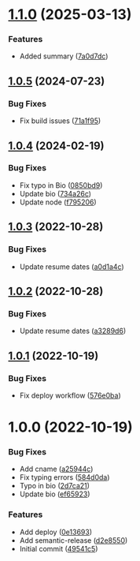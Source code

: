 # [1.1.0](https://github.com/nikorablin/nikorablin.github.io/compare/v1.0.5...v1.1.0) (2025-03-13)


### Features

* Added summary ([7a0d7dc](https://github.com/nikorablin/nikorablin.github.io/commit/7a0d7dc72d53ed3776157cd19c7df79d5d9992bc))

## [1.0.5](https://github.com/nikorablin/nikorablin.github.io/compare/v1.0.4...v1.0.5) (2024-07-23)


### Bug Fixes

* Fix build issues ([71a1f95](https://github.com/nikorablin/nikorablin.github.io/commit/71a1f952ebd339bfbe8aecc36e85fbce005ce8c8))

## [1.0.4](https://github.com/nikorablin/nikorablin.github.io/compare/v1.0.3...v1.0.4) (2024-02-19)


### Bug Fixes

* Fix typo in Bio ([0850bd9](https://github.com/nikorablin/nikorablin.github.io/commit/0850bd9dd17799becb096d86db4dc7022b5869c2))
* Update bio ([734a26c](https://github.com/nikorablin/nikorablin.github.io/commit/734a26c61eeb7e47be5a2b49e9bf1ecc15f268a4))
* Update node ([f795206](https://github.com/nikorablin/nikorablin.github.io/commit/f7952069729d13d4c2a422800d935074b077ed8a))

## [1.0.3](https://github.com/nikorablin/nikorablin.github.io/compare/v1.0.2...v1.0.3) (2022-10-28)


### Bug Fixes

* Update resume dates ([a0d1a4c](https://github.com/nikorablin/nikorablin.github.io/commit/a0d1a4c08401f9102953a3a52d23bb0cec23626c))

## [1.0.2](https://github.com/nikorablin/nikorablin.github.io/compare/v1.0.1...v1.0.2) (2022-10-28)


### Bug Fixes

* Update resume dates ([a3289d6](https://github.com/nikorablin/nikorablin.github.io/commit/a3289d6f2ad6416cc16805544f101d302d3c4c85))

## [1.0.1](https://github.com/nikorablin/nikorablin.github.io/compare/v1.0.0...v1.0.1) (2022-10-19)


### Bug Fixes

* Fix deploy workflow ([576e0ba](https://github.com/nikorablin/nikorablin.github.io/commit/576e0ba776d7afd8629220fa0028d12354ad4234))

# 1.0.0 (2022-10-19)


### Bug Fixes

* Add cname ([a25944c](https://github.com/nikorablin/nikorablin.github.io/commit/a25944c08c2610f845b4709b1fe7550b1ee02df5))
* Fix typing errors ([584d0da](https://github.com/nikorablin/nikorablin.github.io/commit/584d0daedddf9ca6aa2796f319f20c50fbcd4299))
* Typo in bio ([2d7ca21](https://github.com/nikorablin/nikorablin.github.io/commit/2d7ca218ff8b02ce2bc735ce9e372bc08aa11b23))
* Update bio ([ef65923](https://github.com/nikorablin/nikorablin.github.io/commit/ef659239b57dee6a22f0c92947d3ccb5e021974e))


### Features

* Add deploy ([0e13693](https://github.com/nikorablin/nikorablin.github.io/commit/0e13693647cc62eb4c64aedb3159d3947959fd94))
* Add semantic-release ([d2e8550](https://github.com/nikorablin/nikorablin.github.io/commit/d2e85500e710d71f3fc09d215a57d5b7c4dcd42a))
* Initial commit ([49541c5](https://github.com/nikorablin/nikorablin.github.io/commit/49541c5970e0fd88f00f5cbb7fd44c3b6162bada))
